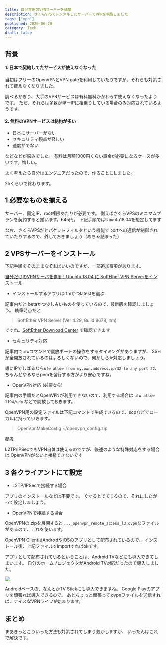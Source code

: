 ```yaml
---
title: 自分専用のVPNサーバーを構築
description: さくらVPSでレンタルしたサーバーでVPNを構築しました
tags: ["vpn"]
published: 2020-06-20
category: Tech
draft: false
---
```


## 背景

#### 1. 日本で契約してたサービスが使えなくなった

当初はフリーのOpenVPNとVPN gateを利用していたのですが、それらも対策されて使えなくなりました。

調べるかぎり、大手のVPNサービスは有料無料かかわらず使えなくなったようです。
ただ、それらは多数が単一IPに相乗りしている場合のみ対応されているようです。

#### 2. 無料のVPNサービスは制約が多い

- 日本にサーバーがない
- セキュリティ観点が怪しい
- 速度がでない

などなどが悩みでした。
有料は月額1000円くらい課金が必要になるケースが多いです。悔しい。

よく考えたら自分はエンジニアだったので、作ることにしました。

2hくらいで終わります。

## 1 必要なものを揃える

サーバー、固定IP、root権限あたりが必要です。
例えばさくらVPSのミニマムプランを契約すると揃います。645円。
下記手順ではUbuntu18.04を想定してます

なお、さくらVPSだとパケットフィルタという機能で
portへの通信が制御されていたりするので、外しておきましょう（めちゃ詰まった）

## 2 VPSサーバーをインストール

下記手順をそのままなぞればいいのですが、一部追加事項があります。

[自分だけのVPNサーバを作る！Ubuntu 18.04 に SoftEther VPN Serverをインストール](https://qiita.com/dogwood008/items/3d11ea67661a5b6bc59d)

- インストールするアプリはrtmかつlatestを選ぶ

記事内だと betaかつ少し古いものを使っているので、最新版を確認しましょう。
執筆時点だと

>SoftEther VPN Server (Ver 4.29, Build 9678, rtm)

ですね。[SoftEther Download Center](https://www.softether-download.com/en.aspx?product=softether)
で確認できます

- セキュリティ対応

記事内で`ufw`コマンドで開放ポートの操作をするタイミングがありますが、
SSHが全開放されているのはよろしくないので、何かしらか対応しましょう。

雑にIPでしばるなら`ufw allow from my.own.address.ip/32 to any port 22`、
ちゃんとやるならpemを発行する方がより安心ですね。

- OpenVPN対応 (必要なら)

記事内の手順だとOpenVPNが利用できないので、利用する場合は
`ufw allow 1194/udp`
などで開放しておきます。

OpenVPN用の設定ファイルは下記コマンドで生成できるので、scpなどでローカルに持っていきます。
> OpenVpnMakeConfig ~/openvpn_config.zip

[参考](https://www.vpsserver.com/community/tutorials/14/setup-openvpn-l2tp-ipsec-sstp-vpn-using-softether/)

L2TP/IPSecでもVPN自体は使えるのですが、後述のような特殊対応をする場合は
OpenVPNがないと接続できないです

## 3 各クライアントにて設定

- L2TP/IPSecで接続する場合

アプリのインストールなどは不要です。
ぐぐるとでてくるので、それにしたがって設定しましょう。

- OpenVPNで接続する場合

OpenVPNの.zipを展開すると
`..._openvpn_remote_access_l3.ovpn`なファイルがあるので、これを使います。

OpenVPN ClientはAndroidやiOSのアプリとして配布されているので、
インストール後、上記ファイルをimportすればokです。

アプリとして配布されているということは、Android TVなどにも導入できてしまいます。
自分のホームプロジェクタがAndroid TV対応だったので導入しました。

<a href="https://www.amazon.co.jp/Anker-Capsule-%E3%83%A2%E3%83%90%E3%82%A4%E3%83%AB%E3%83%97%E3%83%AD%E3%82%B8%E3%82%A7%E3%82%AF%E3%82%BF%E3%83%BC%EF%BC%89%E3%80%90200-ANSI%E3%83%AB%E3%83%BC%E3%83%A1%E3%83%B3-%E3%82%AA%E3%83%BC%E3%83%88%E3%83%95%E3%82%A9%E3%83%BC%E3%82%AB%E3%82%B9%E6%A9%9F%E8%83%BD/dp/B07QBXMY2Z/ref=as_li_ss_il?ie=UTF8&linkCode=li2&tag=techeten02-22&linkId=06eb80104488df090281e985727effae&language=ja_JP" target="_blank"><img border="0" src="//ws-fe.amazon-adsystem.com/widgets/q?_encoding=UTF8&ASIN=B07QBXMY2Z&Format=_SL160_&ID=AsinImage&MarketPlace=JP&ServiceVersion=20070822&WS=1&tag=techeten02-22&language=ja_JP" ></a><img src="https://ir-jp.amazon-adsystem.com/e/ir?t=techeten02-22&language=ja_JP&l=li2&o=9&a=B07QBXMY2Z" width="1" height="1" border="0" alt="" style="border:none !important; margin:0px !important;" />

Androidベースの、なんとかTV Stickにも導入できますね。
Google Playのアプリを頑張れば導入できるので、
あとちょっと頑張って.ovpnファイルを送信すれば、ナイスなVPNライフが始まります。

## まとめ

まあきっとこういった方法も対策されてしまう気がしますが、
いったんはこれで解決です。
